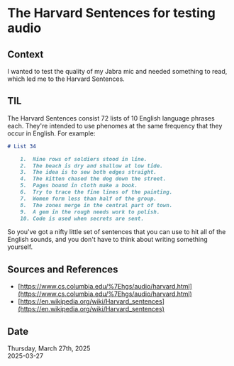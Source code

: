 # The Harvard Sentences for testing audio

## Context
I wanted to test the quality of my Jabra mic and needed something to read, which led me to the Harvard Sentences.

## TIL
The Harvard Sentences consist 72 lists of 10 English language phrases each. They're intended to use phenomes at the same frequency that they occur in English. For example:

```markdown
# List 34

    1.  Nine rows of soldiers stood in line.
    2.  The beach is dry and shallow at low tide.
    3.  The idea is to sew both edges straight.
    4.  The kitten chased the dog down the street.
    5.  Pages bound in cloth make a book.
    6.  Try to trace the fine lines of the painting.
    7.  Women form less than half of the group.
    8.  The zones merge in the central part of town.
    9.  A gem in the rough needs work to polish.
    10. Code is used when secrets are sent.
```

So you've got a nifty little set of sentences that you can use to hit all of the English sounds, and you don't have to think about writing something yourself. 

## Sources and References
* [https://www.cs.columbia.edu/%7Ehgs/audio/harvard.html](https://www.cs.columbia.edu/%7Ehgs/audio/harvard.html)
* [https://en.wikipedia.org/wiki/Harvard_sentences](https://en.wikipedia.org/wiki/Harvard_sentences)

## Date
Thursday, March 27th, 2025  
2025-03-27  
